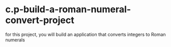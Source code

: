 # c.p-build-a-roman-numeral-convert-project
 for this project, you will build an application that converts  integers to Roman numerals
